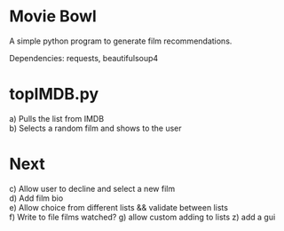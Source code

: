 Movie Bowl
==========
A simple python program to generate film recommendations.

Dependencies: requests, beautifulsoup4

topIMDB.py
===
a) Pulls the list from IMDB<br>
b) Selects a random film and shows to the user<br>

Next
===
c) Allow user to decline and select a new film <br>
d) Add film bio <br>
e) Allow choice from different lists && validate between lists <br>
f) Write to file films watched?
g) allow custom adding to lists
z) add a gui
